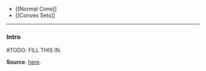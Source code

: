 * [[Normal Cone]]
* [[Convex Sets]]

---
### **Intro**


#TODO: FILL THIS IN.


**Source**: [here](https://maunamn.wordpress.com/6-normal-cones-to-convex-sets/). 

